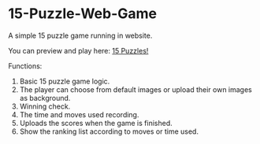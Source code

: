 # 15-Puzzle-Web-Game
A simple 15 puzzle game running in website.<br />

You can preview and play here: <a href="http://students.washington.edu/qiny8/projects/puzzle/">15 Puzzles!</a>

Functions:
<ol>
  <li>Basic 15 puzzle game logic.</li>
  <li>The player can choose from default images or upload their own images as background.</li>
  <li>Winning check.</li>
  <li>The time and moves used recording.</li>
  <li>Uploads the scores when the game is finished.</li>
  <li>Show the ranking list according to moves or time used.</li>
</ol>
